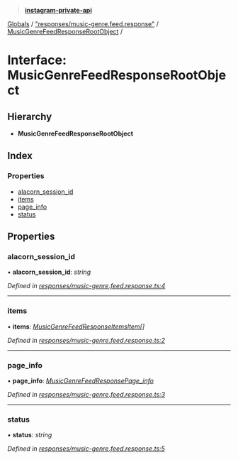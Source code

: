 > **[instagram-private-api](../README.md)**

[Globals](../README.md) / ["responses/music-genre.feed.response"](../modules/_responses_music_genre_feed_response_.md) / [MusicGenreFeedResponseRootObject](_responses_music_genre_feed_response_.musicgenrefeedresponserootobject.md) /

# Interface: MusicGenreFeedResponseRootObject

## Hierarchy

* **MusicGenreFeedResponseRootObject**

## Index

### Properties

* [alacorn_session_id](_responses_music_genre_feed_response_.musicgenrefeedresponserootobject.md#alacorn_session_id)
* [items](_responses_music_genre_feed_response_.musicgenrefeedresponserootobject.md#items)
* [page_info](_responses_music_genre_feed_response_.musicgenrefeedresponserootobject.md#page_info)
* [status](_responses_music_genre_feed_response_.musicgenrefeedresponserootobject.md#status)

## Properties

###  alacorn_session_id

• **alacorn_session_id**: *string*

*Defined in [responses/music-genre.feed.response.ts:4](https://github.com/dilame/instagram-private-api/blob/173bc62/src/responses/music-genre.feed.response.ts#L4)*

___

###  items

• **items**: *[MusicGenreFeedResponseItemsItem](_responses_music_genre_feed_response_.musicgenrefeedresponseitemsitem.md)[]*

*Defined in [responses/music-genre.feed.response.ts:2](https://github.com/dilame/instagram-private-api/blob/173bc62/src/responses/music-genre.feed.response.ts#L2)*

___

###  page_info

• **page_info**: *[MusicGenreFeedResponsePage_info](_responses_music_genre_feed_response_.musicgenrefeedresponsepage_info.md)*

*Defined in [responses/music-genre.feed.response.ts:3](https://github.com/dilame/instagram-private-api/blob/173bc62/src/responses/music-genre.feed.response.ts#L3)*

___

###  status

• **status**: *string*

*Defined in [responses/music-genre.feed.response.ts:5](https://github.com/dilame/instagram-private-api/blob/173bc62/src/responses/music-genre.feed.response.ts#L5)*